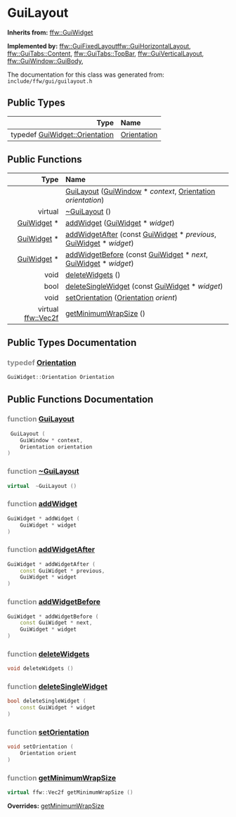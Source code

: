 GuiLayout
===================================


**Inherits from:** [ffw::GuiWidget](ffw_GuiWidget.html)

**Implemented by:** [ffw::GuiFixedLayout](ffw_GuiFixedLayout.html)[ffw::GuiHorizontalLayout](ffw_GuiHorizontalLayout.html), [ffw::GuiTabs::Content](ffw_GuiTabs_Content.html), [ffw::GuiTabs::TopBar](ffw_GuiTabs_TopBar.html), [ffw::GuiVerticalLayout](ffw_GuiVerticalLayout.html), [ffw::GuiWindow::GuiBody](ffw_GuiWindow_GuiBody.html), 

The documentation for this class was generated from: `include/ffw/gui/guilayout.h`



## Public Types

| Type | Name |
| -------: | :------- |
| typedef [GuiWidget::Orientation](ffw_GuiWidget.html#47f53876) | [Orientation](#f43fd4a4) |


## Public Functions

| Type | Name |
| -------: | :------- |
|   | [GuiLayout](#39058991) ([GuiWindow](ffw_GuiWindow.html) * _context_, [Orientation](ffw_GuiWidget.html#47f53876) _orientation_)  |
|  virtual  | [~GuiLayout](#cef04790) ()  |
|  [GuiWidget](ffw_GuiWidget.html) * | [addWidget](#34aa50c1) ([GuiWidget](ffw_GuiWidget.html) * _widget_)  |
|  [GuiWidget](ffw_GuiWidget.html) * | [addWidgetAfter](#524bcbab) (const [GuiWidget](ffw_GuiWidget.html) * _previous_, [GuiWidget](ffw_GuiWidget.html) * _widget_)  |
|  [GuiWidget](ffw_GuiWidget.html) * | [addWidgetBefore](#7ae67ff2) (const [GuiWidget](ffw_GuiWidget.html) * _next_, [GuiWidget](ffw_GuiWidget.html) * _widget_)  |
|  void | [deleteWidgets](#93db9dce) ()  |
|  bool | [deleteSingleWidget](#7a7246b4) (const [GuiWidget](ffw_GuiWidget.html) * _widget_)  |
|  void | [setOrientation](#6013d2d8) ([Orientation](ffw_GuiWidget.html#47f53876) _orient_)  |
|  virtual [ffw::Vec2f](ffw.html#fcfaa6c5) | [getMinimumWrapSize](#26772cfd) ()  |


## Public Types Documentation

### <span style="opacity:0.5;">typedef</span> <a id="f43fd4a4" href="#f43fd4a4">Orientation</a>

```cpp
GuiWidget::Orientation Orientation
```





## Public Functions Documentation

### <span style="opacity:0.5;">function</span> <a id="39058991" href="#39058991">GuiLayout</a>

```cpp
 GuiLayout (
    GuiWindow * context,
    Orientation orientation
) 
```



### <span style="opacity:0.5;">function</span> <a id="cef04790" href="#cef04790">~GuiLayout</a>

```cpp
virtual  ~GuiLayout () 
```



### <span style="opacity:0.5;">function</span> <a id="34aa50c1" href="#34aa50c1">addWidget</a>

```cpp
GuiWidget * addWidget (
    GuiWidget * widget
) 
```



### <span style="opacity:0.5;">function</span> <a id="524bcbab" href="#524bcbab">addWidgetAfter</a>

```cpp
GuiWidget * addWidgetAfter (
    const GuiWidget * previous,
    GuiWidget * widget
) 
```



### <span style="opacity:0.5;">function</span> <a id="7ae67ff2" href="#7ae67ff2">addWidgetBefore</a>

```cpp
GuiWidget * addWidgetBefore (
    const GuiWidget * next,
    GuiWidget * widget
) 
```



### <span style="opacity:0.5;">function</span> <a id="93db9dce" href="#93db9dce">deleteWidgets</a>

```cpp
void deleteWidgets () 
```



### <span style="opacity:0.5;">function</span> <a id="7a7246b4" href="#7a7246b4">deleteSingleWidget</a>

```cpp
bool deleteSingleWidget (
    const GuiWidget * widget
) 
```



### <span style="opacity:0.5;">function</span> <a id="6013d2d8" href="#6013d2d8">setOrientation</a>

```cpp
void setOrientation (
    Orientation orient
) 
```



### <span style="opacity:0.5;">function</span> <a id="26772cfd" href="#26772cfd">getMinimumWrapSize</a>

```cpp
virtual ffw::Vec2f getMinimumWrapSize () 
```



**Overrides:** [getMinimumWrapSize](/doc/ffw_GuiWidget.md#c12efa3f)



